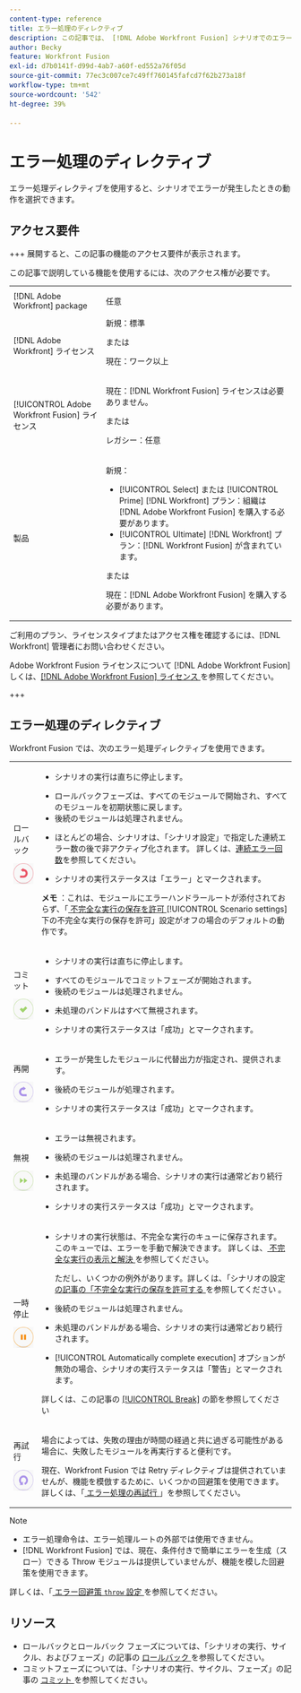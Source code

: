 ```yaml
---
content-type: reference
title: エラー処理のディレクティブ
description: この記事では、 [!DNL Adobe Workfront Fusion] シナリオでのエラー処理に使用できるディレクティブについて説明します。
author: Becky
feature: Workfront Fusion
exl-id: d7b0141f-d99d-4ab7-a60f-ed552a76f05d
source-git-commit: 77ec3c007ce7c49ff760145fafcd7f62b273a18f
workflow-type: tm+mt
source-wordcount: '542'
ht-degree: 39%

---
```


# エラー処理のディレクティブ

エラー処理ディレクティブを使用すると、シナリオでエラーが発生したときの動作を選択できます。

## アクセス要件

+++ 展開すると、この記事の機能のアクセス要件が表示されます。

この記事で説明している機能を使用するには、次のアクセス権が必要です。

<table style="table-layout:auto">
 <col> 
 <col> 
 <tbody> 
  <tr> 
    <td role="rowheader">[!DNL Adobe Workfront] package</td> 
   <td> <p>任意</p> </td> 
  </tr> 
  <tr data-mc-conditions=""> 
   <td role="rowheader">[!DNL Adobe Workfront] ライセンス</td> 
   <td> 新規：標準<p>または</p><p>現在：ワーク以上</p> </td> 
  </tr> 
  <tr> 
   <td role="rowheader">[!UICONTROL Adobe Workfront Fusion] ライセンス</td> 
   <td>
   <p>現在：[!DNL Workfront Fusion] ライセンスは必要ありません。</p>
   <p>または</p>
   <p>レガシー：任意 </p>
   </td> 
  </tr> 
  <tr> 
   <td role="rowheader">製品</td> 
   <td>
   <p>新規：</p> <ul><li>[!UICONTROL Select] または [!UICONTROL Prime] [!DNL Workfront] プラン：組織は [!DNL Adobe Workfront Fusion] を購入する必要があります。</li><li>[!UICONTROL Ultimate] [!DNL Workfront] プラン：[!DNL Workfront Fusion] が含まれています。</li></ul>
   <p>または</p>
   <p>現在：[!DNL Adobe Workfront Fusion] を購入する必要があります。</p>
   </td> 
  </tr>
 </tbody> 
</table>


ご利用のプラン、ライセンスタイプまたはアクセス権を確認するには、[!DNL Workfront] 管理者にお問い合わせください。

Adobe Workfront Fusion ライセンスについて [!DNL Adobe Workfront Fusion] しくは、[[!DNL Adobe Workfront Fusion]  ライセンス ](/help/workfront-fusion/set-up-and-manage-workfront-fusion/licensing-operations-overview/license-automation-vs-integration.md) を参照してください。

+++

## エラー処理のディレクティブ

Workfront Fusion では、次のエラー処理ディレクティブを使用できます。

<table style="table-layout:auto">
 <col> 
 <col> 
 <tbody> 
  <tr> 
   <td role="rowheader"> <p>ロールバック</p> <p> <img src="assets/rollback.png"> </p> </td> 
   <td> <ul><li><p>シナリオの実行は直ちに停止します。</li><li>ロールバックフェーズは、すべてのモジュールで開始され、すべてのモジュールを初期状態に戻します。 </li><li>後続のモジュールは処理されません。</p></li><li> <p>ほとんどの場合、シナリオは、「シナリオ設定」で指定した連続エラー数の後で非アクティブ化されます。 詳しくは、<a href="/help/workfront-fusion/create-scenarios/config-scenarios-settings/configure-scenario-settings.md#number-of-consecutive-errors" class="MCXref xref">連続エラー回数</a>を参照してください。</p> </li><li><p>シナリオの実行ステータスは「エラー」とマークされます。</p></li></ul> <p><b> メモ </b>：これは、モジュールにエラーハンドラールートが添付されておらず、「<a href="/help/workfront-fusion/create-scenarios/config-scenarios-settings/configure-scenario-settings.md#allow-storing-incomplete-executions" class="MCXref xref"> 不完全な実行の保存を許可 </a>[!UICONTROL Scenario settings] 下の不完全な実行の保存を許可」設定がオフの場合のデフォルトの動作です。</p> </td> 
  </tr> 
  <tr> 
   <td role="rowheader"> <p>コミット</p> <p> <img src="assets/commit.png"> </p> </td> 
   <td> <ul><li><p>シナリオの実行は直ちに停止します。</li><li>すべてのモジュールでコミットフェーズが開始されます。 </li><li>後続のモジュールは処理されません。</p></li><li> <p>未処理のバンドルはすべて無視されます。</p> </li><li><p>シナリオの実行ステータスは「成功」とマークされます。 </p> </li></ul></td> 
  </tr> 
  <tr> 
   <td role="rowheader"> <p>再開</p> <p> <img src="assets/resume.png"> </p> </td> 
   <td> <ul><li><p>エラーが発生したモジュールに代替出力が指定され、提供されます。</p> </li><li><p>後続のモジュールが処理されます。</p></li><li> <p>シナリオの実行ステータスは「成功」とマークされます。</p></li></ul> </td> 
  </tr> 
  <tr> 
   <td role="rowheader"> <p>無視</p> <p> <img src="assets/ignore.png"> </p> </td> 
   <td><ul><li> <p>エラーは無視されます。</li><li> 後続のモジュールは処理されません。</p> </li><li><p>未処理のバンドルがある場合、シナリオの実行は通常どおり続行されます。</p> </li><li><p>シナリオの実行ステータスは「成功」とマークされます。</p> </li></ul></td> 
  </tr> 
  <tr> 
   <td role="rowheader"> <p>一時停止</p> <p> <img src="assets/break.png"> </p> </td> 
   <td><ul><li> <p>シナリオの実行状態は、不完全な実行のキューに保存されます。このキューでは、エラーを手動で解決できます。 詳しくは、<a href="/help/workfront-fusion/manage-scenarios/view-and-resolve-incomplete-executions.md" class="MCXref xref"> 不完全な実行の表示と解決 </a> を参照してください。</p> <p>ただし、いくつかの例外があります。詳しくは、「シナリオの設定 <a href="/help/workfront-fusion/create-scenarios/config-scenarios-settings/configure-scenario-settings.md#allow" class="MCXref xref"> の記事の「不完全な実行の保存を許可する </a> を参照してください </a>。</p></li><li> <p>後続のモジュールは処理されません。</p></li><li> <p>未処理のバンドルがある場合、シナリオの実行は通常どおり続行されます。</p> </li><li><p>[!UICONTROL Automatically complete execution] オプションが無効の場合、シナリオの実行ステータスは「警告」とマークされます。</p></li></ul> <p>詳しくは、この記事の <a href="#break" class="MCXref xref">[!UICONTROL Break]</a> の節を参照してください</p> </td> 
  </tr> 
  <tr> 
   <td role="rowheader"> <p>再試行</p> <p> <img src="assets/retry.png"> </p> </td> 
   <td> <p>場合によっては、失敗の理由が時間の経過と共に過ぎる可能性がある場合に、失敗したモジュールを再実行すると便利です。</p> <p>現在、Workfront Fusion では Retry ディレクティブは提供されていませんが、機能を模倣するために、いくつかの回避策を使用できます。詳しくは、「<a href="/help/workfront-fusion/create-scenarios/config-error-handling/retry.md" class="MCXref xref"> エラー処理の再試行 </a>」を参照してください。</p> </td> 
  </tr> 
 </tbody> 
</table>

>[!NOTE]
>
>* エラー処理命令は、エラー処理ルートの外部では使用できません。
>* [!DNL Workfront Fusion] では、現在、条件付きで簡単にエラーを生成（スロー）できる Throw モジュールは提供していませんが、機能を模した回避策を使用できます。
>
>  詳しくは、「[ エラー回避策 `throw` 設定 ](/help/workfront-fusion/create-scenarios/config-error-handling/throw.md) を参照してください。

## リソース

* ロールバックとロールバック フェーズについては、「シナリオの実行、サイクル、およびフェーズ」の記事の [ ロールバック ](/help/workfront-fusion/references/scenarios/scenario-execution-cycles-phases.md#rollback) を参照してください。
* コミットフェーズについては、「シナリオの実行、サイクル、フェーズ」の記事の [ コミット ](/help/workfront-fusion/references/scenarios/scenario-execution-cycles-phases.md#commit) を参照してください。
